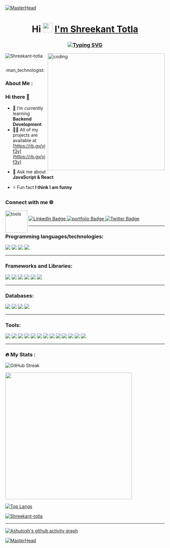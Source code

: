 [![MasterHead](https://user-images.githubusercontent.com/95478989/198955082-6e78ebb5-e1e4-49f9-8d32-6e5af3984dcd.gif)](https://Shreekant-totla.github.io/)
<h1 align="center">Hi  <img src="https://media.giphy.com/media/hvRJCLFzcasrR4ia7z/giphy.gif" width="30px"/> <a href="https://sourav-portfolio-ten.vercel.app/" >I'm Shreekant Totla</a></h1>
<h3 align="center">
  <a href="https://git.io/typing-svg"><img src="https://readme-typing-svg.demolab.com?font=Fira+Code&weight=700&duration=10000&pause=1000&color=FFA000&center=true&vCenter=true&width=600&height=70&lines=A+passionate+Full+Stack+Web+Developer+From+India;Have+2160%2B+Hours+of+Coding+Experience" alt="Typing SVG" /></a>
</h3>

<!-- <img align='right' alt='coding' width='410px' src='https://www.lambdatest.com/resources/images/news24.gif'/> -->
<!-- <img align='right' alt='coding' width='410px' src='https://cdn.dribbble.com/users/1162077/screenshots/3848914/programmer.gif'/>  -->
<div margin-top:'50px'>
<!-- <img align='right' alt='coding' width='370px'  src='https://media0.giphy.com/media/qgQUggAC3Pfv687qPC/giphy.gif'/> -->
  <img align='right' alt='coding' width='370px' src='https://media.tenor.com/GfSX-u7VGM4AAAAC/coding.gif'/>
</div>


<p align="left"> <img src="https://komarev.com/ghpvc/?username=Shreekant-totla&label=Profile%20views&color=0e75b6&style=flat" alt="Shreekant-totla" /> </p>

<p align="left"> <a href="https://twitter.com/" target="_blank"><img src="https://img.shields.io/twitter/follow/?logo=twitter&style=for-the-badge" alt="" /></a> </p>
:man_technologist: <h3>About Me :</h3>

### Hi there 👋
- 🌱 I’m currently learning **Backend Development**
- 👨‍💻 All of my projects are available at [https://rb.gy/yjf3y](https://rb.gy/yjf3y) 
<!-- - 👨‍💻 All of my projects are available at [https://Shreekant-totla.github.io/](https://Shreekant-totla.github.io/) -->

- 💬 Ask me about **JavaScript & React**

- ⚡ Fun fact **I think I am funny**

<h3 align="left">Connect with me 🌐 </h3>

  <div id="badges" align="left">
    <img align="left" width="70" alt="tools" src="https://camo.githubusercontent.com/beb64ff21c883e318e4f5db5231c2ba4175705bea1c9249e82a41ab375db4f75/68747470733a2f2f6d65646961322e67697068792e636f6d2f6d656469612f51737347456d706b79454f684243623765312f67697068792e6769663f6369643d656366303565343761306e336769316266716e74716d6f62386739616964316f796a327772336473336d67373030626c267269643d67697068792e676966"/>
    <br/>
  <a href="https://linkedin.com/in/sourav-chaudhary-214609155" target="_blank">
    <img src="https://img.shields.io/badge/LinkedIn-blue?style=for-the-badge&logo=linkedin&logoColor=white" alt="LinkedIn Badge"/>
  </a>
  <a href="https://sourav-portfolio-ten.vercel.app/" target="_blank">
    <img src="https://img.shields.io/badge/Portfolio-563D7C?style=for-the-badge&logo=website&logoColor=white" alt="portfolio Badge"/>
  </a>
  <a href="https://drive.google.com/file/d/1LRCQqbDcyEB5ncmvZRE5RNDb8-4X1hp_/view?usp=sharing" target="_blank">
    <img src="https://img.shields.io/badge/Resume-blue?style=for-the-badge&logo=resume&logoColor=white" alt="Twitter Badge"/>
  </a>
</div>
  
  
  

  


<hr />

<h3>Programming languages/technologies:</h3>

<p>
  <img src="https://img.shields.io/badge/HTML5-E34F26?style=for-the-badge&logo=html5&logoColor=white" />
  <img src="https://img.shields.io/badge/CSS3-1572B6?style=for-the-badge&logo=css3&logoColor=white" />
  <img src="https://img.shields.io/badge/JavaScript-323330?style=for-the-badge&logo=javascript&logoColor=F7DF1E" />
  <img src="https://img.shields.io/badge/TypeScript(Basics)-007ACC?style=for-the-badge&logo=typescript&logoColor=white" />
</p>
<hr />
<h3>Frameworks and Libraries:</h3>
<p>
  <img src="https://img.shields.io/badge/React-20232A?style=for-the-badge&logo=react&logoColor=61DAFB" />
  <img src="https://img.shields.io/badge/Redux-38B2AC?style=for-the-badge&logo=Redux&logoColor=white" />
 
  <img src="https://img.shields.io/badge/Material_UI-563D7C?style=for-the-badge&logo=material-ui&logoColor=white" />
  <img src="https://img.shields.io/badge/Chakra_UI-38B2AC?style=for-the-badge&logo=chakra-ui&logoColor=white" />
    <img src="https://img.shields.io/badge/Bootstrap-563D7C?style=for-the-badge&logo=bootstrap&logoColor=white" />
  <img src="https://img.shields.io/badge/Ant%20Design-20232A?style=for-the-badge&logo=ant%20design&logoColor=61DAFB" />
<!--    <img src="https://img.shields.io/badge/Tailwind_CSS-38B2AC?style=for-the-badge&logo=tailwind-css&logoColor=white" /> -->
<!--   <img src="https://img.shields.io/badge/jQuery(Basics)-0769AD?style=for-the-badge&logo=jquery&logoColor=white" /> -->
</p>
  <hr />
<h3> Databases:</h3>
<p>
  <img src="https://img.shields.io/badge/Node.js-339933?style=for-the-badge&logo=nodedotjs&logoColor=white" />
<img src="https://img.shields.io/badge/Express-66595C?style=for-the-badge&logo=express&logoColor=white" />
<img src="https://img.shields.io/badge/MongoDB-4EA94B?style=for-the-badge&logo=mongodb&logoColor=white" />
<img src="https://img.shields.io/badge/Atlas-339933?style=for-the-badge&logo=mongodb&logoColor=white" />
   </p> 
   <hr />
<h3> Tools:</h3>
<p>
  <img src="https://img.shields.io/badge/Visual_Studio_Code-0078D4?style=for-the-badge&logo=visual%20studio%20code&logoColor=white" />
  <img src="https://img.shields.io/badge/Visual_Studio-5C2D91?style=for-the-badge&logo=visual%20studio&logoColor=white" />
  <img src="https://img.shields.io/badge/Cypress-66595C?style=for-the-badge&logo=cypress&logoColor=white" />
  <img src="https://img.shields.io/badge/Jest-2C2255?style=for-the-badge&logo=jest&logoColor=white" />
   <img src="https://img.shields.io/badge/node-5C2D91?style=for-the-badge&logo=node&logoColor=white" />
  <img src="https://img.shields.io/badge/git-66595C?style=for-the-badge&logo=git&logoColor=white" />
  <img src="https://img.shields.io/badge/npm-5C2D91?style=for-the-badge&logo=npm&logoColor=white" />
  <img src="https://img.shields.io/badge/Codesandbox-%23575757.svg?&style=for-the-badge&logo=codesandbox&logoColor=important" />
   <img src="https://img.shields.io/badge/Codepen-0078D4?style=for-the-badge&logo=codepen&logoColor=white" />
  <img src="https://img.shields.io/badge/Heroku_Server-2C2255?style=for-the-badge&logo=heroku-server&logoColor=white" />
  <img src="https://img.shields.io/badge/glitch_server-%23575757.svg?&style=for-the-badge&logo=glitch-server&logoColor=important" />
    <img src="https://img.shields.io/badge/netlify-2C2255?style=for-the-badge&logo=netlify&logoColor=white" />
  <img src="https://img.shields.io/badge/vercel-%23575757.svg?&style=for-the-badge&logo=vercel&logoColor=important" />
</p>
<hr />

### :fire: My Stats : 

<!-- Commit Stats -->

![GitHub Streak](https://github-readme-streak-stats.herokuapp.com?user=Shreekant-totla&theme=vision-friendly-dark)

<!-- Github stats with Stars -->                                                                                                            
<img src="https://github-readme-stats.vercel.app/api?username=Shreekant-totla&show_icons=true&theme=vision-friendly-dark" width="400">

<!-- Top Langs -->    

[![Top Langs](https://github-readme-stats.vercel.app/api/top-langs/?username=Shreekant-totla&layout=compact&theme=vision-friendly-dark)](https://github.com/anuraghazra/github-readme-stats)


<p align="left"> <a href="https://github.com/ryo-ma/github-profile-trophy"><img src="https://github-profile-trophy.vercel.app/?username=Shreekant-totla" alt="Shreekant-totla" /></a> </p>
<hr />

<!-- // Working graph  -->
[![Ashutosh's github activity graph](https://github-readme-activity-graph.vercel.app/graph?username=Shreekant-totla&bg_color=000000&color=0aa4b8&line=eac510&point=ce1c1c&area=true&hide_border=true)](https://github.com/ashutosh00710/github-readme-activity-graph)

<!-- <a href="http://www.github.com/Shreekant-totla"><img src="https://github-readme-activity-graph.cyclic.app/graph?username=Shreekant-totla&bg_color=000000&color=ffffff&line=0891b2&point=ffffff&area_color=000000&area=true&hide_border=true&custom_title=GitHub%20Commits%20Graph" alt="GitHub Commits Graph" /></a> -->
 [![MasterHead](https://chkskills.com/wp-content/uploads/2020/04/PNC-Animated-Banners.gif)](https://Shreekant-totla.github.io/) 
